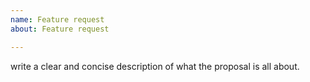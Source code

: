 ```yaml
---
name: Feature request
about: Feature request

---
```


write a clear and concise description of what the proposal is all about.

